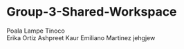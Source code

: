 # Group-3-Shared-Workspace


Poala Lampe Tinoco  
Erika Ortiz
Ashpreet Kaur
Emiliano Martinez
jehgjew